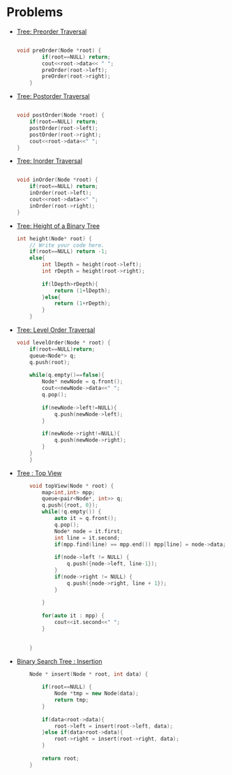 # Problems

- [Tree: Preorder Traversal](https://www.hackerrank.com/challenges/tree-preorder-traversal/problem?isFullScreen=true)

    ```cpp

    void preOrder(Node *root) {
            if(root==NULL) return;
            cout<<root->data<< " ";
            preOrder(root->left);
            preOrder(root->right);
        }

    ```

- [Tree: Postorder Traversal](https://www.hackerrank.com/challenges/tree-postorder-traversal/problem?isFullScreen=true&h_r=next-challenge&h_v=zen)

    ```cpp

    void postOrder(Node *root) {
        if(root==NULL) return;
        postOrder(root->left);
        postOrder(root->right);
        cout<<root->data<<" ";
    }

    ```

- [Tree: Inorder Traversal](https://www.hackerrank.com/challenges/tree-inorder-traversal/problem?isFullScreen=true&h_r=next-challenge&h_v=zen&h_r=next-challenge&h_v=zen)

    ```cpp

    void inOrder(Node *root) {
        if(root==NULL) return;
        inOrder(root->left);
        cout<<root->data<<" ";
        inOrder(root->right);
    }


    ```
 
 - [Tree: Height of a Binary Tree](https://www.hackerrank.com/challenges/tree-height-of-a-binary-tree/problem?isFullScreen=true&h_r=next-challenge&h_v=zen&h_r=next-challenge&h_v=zen&h_r=next-challenge&h_v=zen)

    ```cpp
    int height(Node* root) {
        // Write your code here.
        if(root==NULL) return -1;
        else{
            int lDepth = height(root->left);
            int rDepth = height(root->right);
            
            if(lDepth>rDepth){
                return (1+lDepth);
            }else{
                return (1+rDepth);
            }
        }

    ```

- [Tree: Level Order Traversal](https://www.hackerrank.com/challenges/tree-level-order-traversal/problem?isFullScreen=true)

    ```cpp
    void levelOrder(Node * root) {
        if(root==NULL)return;
        queue<Node*> q;
        q.push(root);
        
        while(q.empty()==false){
            Node* newNode = q.front();
            cout<<newNode->data<<" ";
            q.pop();
            
            if(newNode->left!=NULL){
                q.push(newNode->left);
            }      
            
            if(newNode->right!=NULL){
                q.push(newNode->right);
            }
        }
        }

    ```

- [Tree : Top View](https://www.hackerrank.com/challenges/tree-top-view/problem?isFullScreen=true)

    ```cpp
        void topView(Node * root) {
            map<int,int> mpp; 
            queue<pair<Node*, int>> q; 
            q.push({root, 0}); 
            while(!q.empty()) {
                auto it = q.front(); 
                q.pop(); 
                Node* node = it.first; 
                int line = it.second; 
                if(mpp.find(line) == mpp.end()) mpp[line] = node->data; 
                
                if(node->left != NULL) {
                    q.push({node->left, line-1}); 
                }
                if(node->right != NULL) {
                    q.push({node->right, line + 1}); 
                }
                
            }
            
            for(auto it : mpp) {
                cout<<it.second<<" "; 
            }
            

        }
    ```

- [Binary Search Tree : Insertion](https://www.hackerrank.com/challenges/binary-search-tree-insertion/problem?isFullScreen=true&h_r=next-challenge&h_v=zen)

    ```cpp
        Node * insert(Node * root, int data) {
            
            if(root==NULL) {
                Node *tmp = new Node(data);
                return tmp;
            }
            
            if(data<root->data){
                root->left = insert(root->left, data);
            }else if(data>root->data){
                root->right = insert(root->right, data);
            }
            
            return root;
        }
    ```